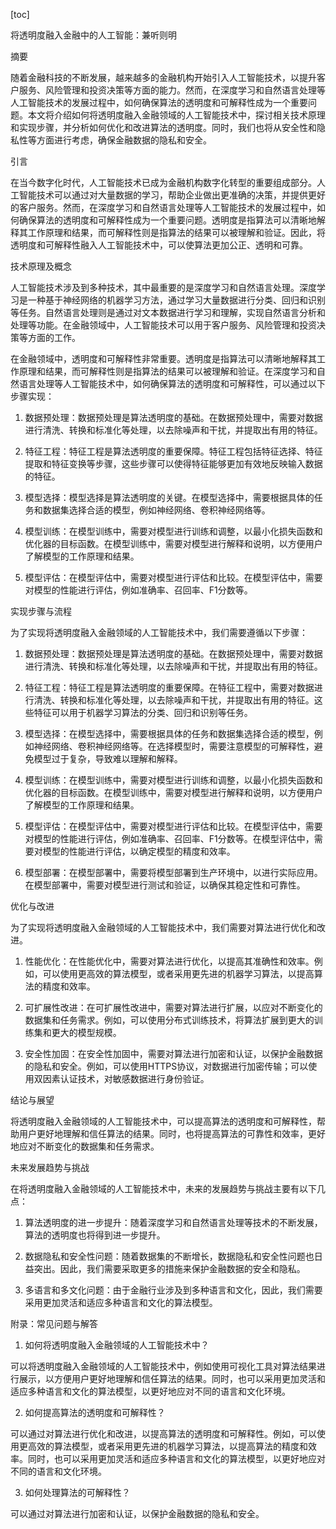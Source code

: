 
[toc]                    
                
                
将透明度融入金融中的人工智能：兼听则明

摘要

随着金融科技的不断发展，越来越多的金融机构开始引入人工智能技术，以提升客户服务、风险管理和投资决策等方面的能力。然而，在深度学习和自然语言处理等人工智能技术的发展过程中，如何确保算法的透明度和可解释性成为一个重要问题。本文将介绍如何将透明度融入金融领域的人工智能技术中，探讨相关技术原理和实现步骤，并分析如何优化和改进算法的透明度。同时，我们也将从安全性和隐私性等方面进行考虑，确保金融数据的隐私和安全。

引言

在当今数字化时代，人工智能技术已成为金融机构数字化转型的重要组成部分。人工智能技术可以通过对大量数据的学习，帮助企业做出更准确的决策，并提供更好的客户服务。然而，在深度学习和自然语言处理等人工智能技术的发展过程中，如何确保算法的透明度和可解释性成为一个重要问题。透明度是指算法可以清晰地解释其工作原理和结果，而可解释性则是指算法的结果可以被理解和验证。因此，将透明度和可解释性融入人工智能技术中，可以使算法更加公正、透明和可靠。

技术原理及概念

人工智能技术涉及到多种技术，其中最重要的是深度学习和自然语言处理。深度学习是一种基于神经网络的机器学习方法，通过学习大量数据进行分类、回归和识别等任务。自然语言处理则是通过对文本数据进行学习和理解，实现自然语言分析和处理等功能。在金融领域中，人工智能技术可以用于客户服务、风险管理和投资决策等方面的工作。

在金融领域中，透明度和可解释性非常重要。透明度是指算法可以清晰地解释其工作原理和结果，而可解释性则是指算法的结果可以被理解和验证。在深度学习和自然语言处理等人工智能技术中，如何确保算法的透明度和可解释性，可以通过以下步骤实现：

1. 数据预处理：数据预处理是算法透明度的基础。在数据预处理中，需要对数据进行清洗、转换和标准化等处理，以去除噪声和干扰，并提取出有用的特征。

2. 特征工程：特征工程是算法透明度的重要保障。特征工程包括特征选择、特征提取和特征变换等步骤，这些步骤可以使得特征能够更加有效地反映输入数据的特征。

3. 模型选择：模型选择是算法透明度的关键。在模型选择中，需要根据具体的任务和数据集选择合适的模型，例如神经网络、卷积神经网络等。

4. 模型训练：在模型训练中，需要对模型进行训练和调整，以最小化损失函数和优化器的目标函数。在模型训练中，需要对模型进行解释和说明，以方便用户了解模型的工作原理和结果。

5. 模型评估：在模型评估中，需要对模型进行评估和比较。在模型评估中，需要对模型的性能进行评估，例如准确率、召回率、F1分数等。

实现步骤与流程

为了实现将透明度融入金融领域的人工智能技术中，我们需要遵循以下步骤：

1. 数据预处理：数据预处理是算法透明度的基础。在数据预处理中，需要对数据进行清洗、转换和标准化等处理，以去除噪声和干扰，并提取出有用的特征。

2. 特征工程：特征工程是算法透明度的重要保障。在特征工程中，需要对数据进行清洗、转换和标准化等处理，以去除噪声和干扰，并提取出有用的特征。这些特征可以用于机器学习算法的分类、回归和识别等任务。

3. 模型选择：在模型选择中，需要根据具体的任务和数据集选择合适的模型，例如神经网络、卷积神经网络等。在选择模型时，需要注意模型的可解释性，避免模型过于复杂，导致难以理解和解释。

4. 模型训练：在模型训练中，需要对模型进行训练和调整，以最小化损失函数和优化器的目标函数。在模型训练中，需要对模型进行解释和说明，以方便用户了解模型的工作原理和结果。

5. 模型评估：在模型评估中，需要对模型进行评估和比较。在模型评估中，需要对模型的性能进行评估，例如准确率、召回率、F1分数等。在模型评估中，需要对模型的性能进行评估，以确定模型的精度和效率。

6. 模型部署：在模型部署中，需要将模型部署到生产环境中，以进行实际应用。在模型部署中，需要对模型进行测试和验证，以确保其稳定性和可靠性。

优化与改进

为了实现将透明度融入金融领域的人工智能技术中，我们需要对算法进行优化和改进。

1. 性能优化：在性能优化中，需要对算法进行优化，以提高其准确性和效率。例如，可以使用更高效的算法模型，或者采用更先进的机器学习算法，以提高算法的精度和效率。

2. 可扩展性改进：在可扩展性改进中，需要对算法进行扩展，以应对不断变化的数据集和任务需求。例如，可以使用分布式训练技术，将算法扩展到更大的训练集和更大的模型规模。

3. 安全性加固：在安全性加固中，需要对算法进行加密和认证，以保护金融数据的隐私和安全。例如，可以使用HTTPS协议，对数据进行加密传输；可以使用双因素认证技术，对敏感数据进行身份验证。

结论与展望

将透明度融入金融领域的人工智能技术中，可以提高算法的透明度和可解释性，帮助用户更好地理解和信任算法的结果。同时，也将提高算法的可靠性和效率，更好地应对不断变化的数据集和任务需求。

未来发展趋势与挑战

在将透明度融入金融领域的人工智能技术中，未来的发展趋势与挑战主要有以下几点：

1. 算法透明度的进一步提升：随着深度学习和自然语言处理等技术的不断发展，算法的透明度也将得到进一步提升。

2. 数据隐私和安全性问题：随着数据集的不断增长，数据隐私和安全性问题也日益突出。因此，我们需要采取更多的措施来保护金融数据的安全和隐私。

3. 多语言和多文化问题：由于金融行业涉及到多种语言和文化，因此，我们需要采用更加灵活和适应多种语言和文化的算法模型。

附录：常见问题与解答

1. 如何将透明度融入金融领域的人工智能技术中？

可以将透明度融入金融领域的人工智能技术中，例如使用可视化工具对算法结果进行展示，以方便用户更好地理解和信任算法的结果。同时，也可以采用更加灵活和适应多种语言和文化的算法模型，以更好地应对不同的语言和文化环境。

2. 如何提高算法的透明度和可解释性？

可以通过对算法进行优化和改进，以提高算法的透明度和可解释性。例如，可以使用更高效的算法模型，或者采用更先进的机器学习算法，以提高算法的精度和效率。同时，也可以采用更加灵活和适应多种语言和文化的算法模型，以更好地应对不同的语言和文化环境。

3. 如何处理算法的可解释性？

可以通过对算法进行加密和认证，以保护金融数据的隐私和安全。

